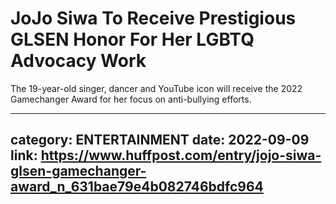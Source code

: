 # JoJo Siwa To Receive Prestigious GLSEN Honor For Her LGBTQ Advocacy Work

The 19-year-old singer, dancer and YouTube icon will receive the 2022 Gamechanger Award for her focus on anti-bullying efforts.

---
category: ENTERTAINMENT
date: 2022-09-09
link: https://www.huffpost.com/entry/jojo-siwa-glsen-gamechanger-award_n_631bae79e4b082746bdfc964
---
